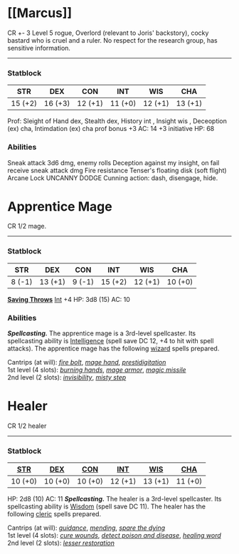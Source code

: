 # [[Marcus]]
CR +- 3
Level 5 rogue, Overlord (relevant to Joris' backstory), cocky bastard who is cruel and a ruler. No respect for the research group, has sensitive information.

---
### Statblock
| STR     | DEX     | CON     | INT     | WIS     | CHA     |
| ------- | ------- | ------- | ------- | ------- | ------- |
| 15 (+2) | 16 (+3) | 12 (+1) | 11 (+0) | 12 (+1) | 13 (+1) |

Prof: Sleight of Hand dex, Stealth dex, History int , Insight wis , Deceoption (ex) cha, Intimdation (ex) cha
prof bonus +3
AC: 14
+3 initiative
HP: 68
### Abilities
Sneak attack 3d6 dmg, enemy rolls Deception against my insight, on fail receive sneak attack dmg
Fire resistance
Tenser's floating disk (soft flight)
Arcane Lock
UNCANNY DODGE
Cunning action: dash, disengage, hide.
# Apprentice Mage
CR 1/2 mage.

---
### Statblock
| STR    | DEX     | CON    | INT     | WIS     | CHA     |
| ------ | ------- | ------ | ------- | ------- | ------- |
| 8 (-1) | 13 (+1) | 9 (-1) | 15 (+2) | 12 (+1) | 10 (+0) |
**[Saving Throws](https://www.dandwiki.com/wiki/5e_SRD:Saving_Throws "5e SRD:Saving Throws")** [Int](https://www.dandwiki.com/wiki/5e_SRD:Intelligence "5e SRD:Intelligence") +4
HP: 3d8 (15)
AC: 10
### Abilities
_**Spellcasting.**_ The apprentice mage is a 3rd-level spellcaster. Its spellcasting ability is [Intelligence](https://www.dandwiki.com/wiki/5e_SRD:Intelligence "5e SRD:Intelligence") (spell save DC 12, +4 to hit with spell attacks). The apprentice mage has the following [wizard](https://www.dandwiki.com/wiki/5e_SRD:Wizard "5e SRD:Wizard") spells prepared.

Cantrips (at will): _[fire bolt](https://www.dandwiki.com/wiki/5e_SRD:Fire_Bolt "5e SRD:Fire Bolt")_, _[mage hand](https://www.dandwiki.com/wiki/5e_SRD:Mage_Hand "5e SRD:Mage Hand")_, _[prestidigitation](https://www.dandwiki.com/wiki/5e_SRD:Prestidigitation "5e SRD:Prestidigitation")_  
1st level (4 slots): _[burning hands](https://www.dandwiki.com/wiki/5e_SRD:Burning_Hands "5e SRD:Burning Hands")_, _[mage armor](https://www.dandwiki.com/wiki/5e_SRD:Mage_Armor "5e SRD:Mage Armor")_, _[magic missile](https://www.dandwiki.com/wiki/5e_SRD:Magic_Missile "5e SRD:Magic Missile")_  
2nd level (2 slots): _[invisibility](https://www.dandwiki.com/wiki/5e_SRD:Invisibility "5e SRD:Invisibility")_, _[misty step](https://www.dandwiki.com/wiki/5e_SRD:Misty_Step "5e SRD:Misty Step")_

# Healer
CR 1/2 healer

---
### Statblock
| [STR](https://www.dandwiki.com/wiki/5e_SRD:Strength "5e SRD:Strength") | [DEX](https://www.dandwiki.com/wiki/5e_SRD:Dexterity "5e SRD:Dexterity") | [CON](https://www.dandwiki.com/wiki/5e_SRD:Constitution "5e SRD:Constitution") | [INT](https://www.dandwiki.com/wiki/5e_SRD:Intelligence "5e SRD:Intelligence") | [WIS](https://www.dandwiki.com/wiki/5e_SRD:Wisdom "5e SRD:Wisdom") | [CHA](https://www.dandwiki.com/wiki/5e_SRD:Charisma "5e SRD:Charisma") |
| ---------------------------------------------------------------------- | ------------------------------------------------------------------------ | ------------------------------------------------------------------------------ | ------------------------------------------------------------------------------ | ------------------------------------------------------------------ | ---------------------------------------------------------------------- |
| 10 (+0)                                                                | 10 (+0)                                                                  | 10 (+0)                                                                        | 12 (+1)                                                                        | 13 (+1)                                                            | 11 (+0)                                                                |
HP: 2d8 (10)
AC: 11
_**Spellcasting.**_ The healer is a 3rd-level spellcaster. Its spellcasting ability is [Wisdom](https://www.dandwiki.com/wiki/5e_SRD:Wisdom "5e SRD:Wisdom") (spell save DC 11). The healer has the following [cleric](https://www.dandwiki.com/wiki/5e_SRD:Cleric "5e SRD:Cleric") spells prepared.

Cantrips (at will): _[guidance](https://www.dandwiki.com/wiki/5e_SRD:Guidance "5e SRD:Guidance")_, _[mending](https://www.dandwiki.com/wiki/5e_SRD:Mending "5e SRD:Mending")_, _[spare the dying](https://www.dandwiki.com/wiki/5e_SRD:Spare_the_Dying "5e SRD:Spare the Dying")_  
1st level (4 slots): _[cure wounds](https://www.dandwiki.com/wiki/5e_SRD:Cure_Wounds "5e SRD:Cure Wounds")_, _[detect poison and disease](https://www.dandwiki.com/wiki/5e_SRD:Detect_Poison_and_Disease "5e SRD:Detect Poison and Disease")_, _[healing word](https://www.dandwiki.com/wiki/5e_SRD:Healing_Word "5e SRD:Healing Word")_  
2nd level (2 slots): _[lesser restoration](https://www.dandwiki.com/wiki/5e_SRD:Lesser_Restoration "5e SRD:Lesser Restoration")_



